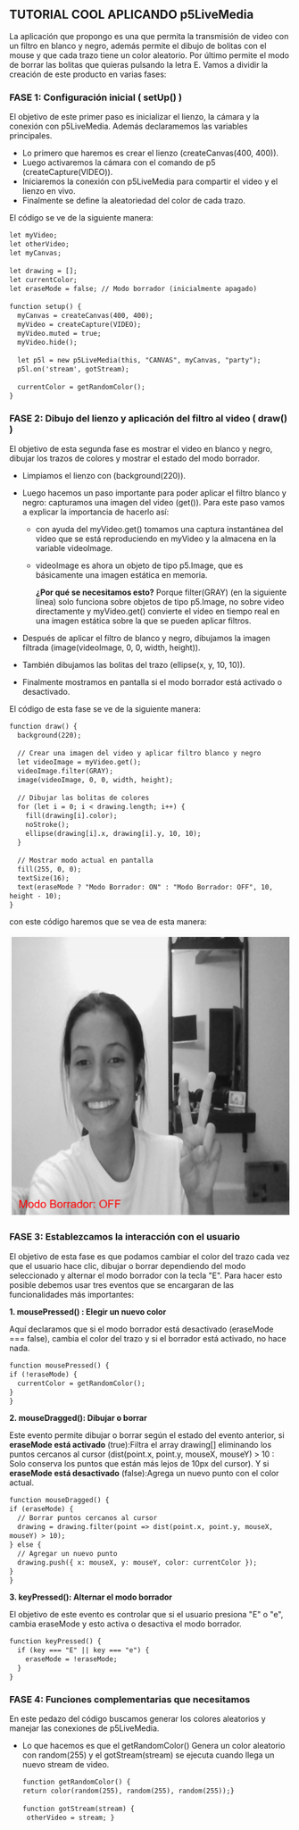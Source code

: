 TUTORIAL COOL APLICANDO p5LiveMedia 
-
La aplicación que propongo es una que permita la transmisión de video con un filtro en blanco y negro, además permite el dibujo de bolitas con el mouse y que cada trazo tiene un color aleatorio. Por último permite el modo de borrar las bolitas que quieras pulsando la letra E. 
Vamos a dividir la creación de este producto en varias fases: 
### FASE 1: Configuración inicial (  setUp() )
El objetivo de este primer paso es inicializar el lienzo, la cámara y la conexión con p5LiveMedia. Además declaramemos las variables principales.

- Lo primero que haremos es crear el lienzo (createCanvas(400, 400)).
- Luego activaremos la cámara con el comando de p5 (createCapture(VIDEO)).
- Iniciaremos la conexión con p5LiveMedia para compartir el video y el lienzo en vivo.
- Finalmente se define la aleatoriedad del color de cada trazo.
  
El código se ve de la siguiente manera: 
```
let myVideo;
let otherVideo;
let myCanvas;

let drawing = [];
let currentColor;
let eraseMode = false; // Modo borrador (inicialmente apagado)

function setup() {
  myCanvas = createCanvas(400, 400);
  myVideo = createCapture(VIDEO);
  myVideo.muted = true;
  myVideo.hide();

  let p5l = new p5LiveMedia(this, "CANVAS", myCanvas, "party");
  p5l.on('stream', gotStream);

  currentColor = getRandomColor();
}
```

### FASE 2: Dibujo del lienzo y aplicación del filtro al video ( draw() )
El objetivo de esta segunda fase es mostrar el video en blanco y negro, dibujar los trazos de colores y mostrar el estado del modo borrador.

- Limpiamos el lienzo con (background(220)).
- Luego hacemos un paso importante para poder aplicar el filtro  blanco y negro: capturamos una imagen del video (get()).
  Para este paso vamos a explicar la importancia de hacerlo así:
  
  - con ayuda del myVideo.get() tomamos una captura instantánea del video que se está reproduciendo en myVideo y la almacena en la variable videoImage.
  - videoImage es ahora un objeto de tipo p5.Image, que es básicamente una imagen estática en memoria.

    **¿Por qué se necesitamos esto?**
    Porque filter(GRAY) (en la siguiente línea) solo funciona sobre objetos de tipo p5.Image, no sobre video directamente y myVideo.get() convierte el video en tiempo real en una imagen estática sobre la que se pueden aplicar filtros.
- Después de aplicar el filtro de blanco y negro, dibujamos la imagen filtrada (image(videoImage, 0, 0, width, height)).
- También dibujamos las bolitas del trazo (ellipse(x, y, 10, 10)).
- Finalmente mostramos en pantalla si el modo borrador está activado o desactivado.

El código de esta fase se ve de la siguiente manera: 
```
function draw() {
  background(220);

  // Crear una imagen del video y aplicar filtro blanco y negro
  let videoImage = myVideo.get();
  videoImage.filter(GRAY);
  image(videoImage, 0, 0, width, height);

  // Dibujar las bolitas de colores
  for (let i = 0; i < drawing.length; i++) {
    fill(drawing[i].color);
    noStroke();
    ellipse(drawing[i].x, drawing[i].y, 10, 10);
  }

  // Mostrar modo actual en pantalla
  fill(255, 0, 0);
  textSize(16);
  text(eraseMode ? "Modo Borrador: ON" : "Modo Borrador: OFF", 10, height - 10);
}
```

con este código haremos que se vea de esta manera: 

![Cuandro Comparativo](../../../../assets/ejemplo33.png)

### FASE 3: Establezcamos la interacción con el usuario

El objetivo de esta fase es que podamos cambiar el color del trazo cada vez que el usuario hace clic, dibujar o borrar dependiendo del modo seleccionado y alternar el modo borrador con la tecla "E".
Para hacer esto posible debemos usar tres eventos que se encargaran de las funcionalidades más importantes: 

**1. mousePressed() : Elegir un nuevo color**

  Aquí declaramos que si el modo borrador está desactivado (eraseMode === false), cambia el color del trazo y si el borrador está activado, no hace nada.
  ```
  function mousePressed() {
  if (!eraseMode) {
    currentColor = getRandomColor();
  }
}
  ```
**2. mouseDragged(): Dibujar o borrar**

  Este evento permite dibujar o borrar según el estado del evento anterior, si **eraseMode está activado** (true):Filtra el array drawing[] eliminando los puntos cercanos al cursor (dist(point.x, point.y, mouseX, mouseY) > 10 : Solo conserva los puntos que están más lejos de 10px del cursor).
  Y si **eraseMode está desactivado** (false):Agrega un nuevo punto con el color actual.

  ```
  function mouseDragged() {
  if (eraseMode) {
    // Borrar puntos cercanos al cursor
    drawing = drawing.filter(point => dist(point.x, point.y, mouseX, mouseY) > 10);
  } else {
    // Agregar un nuevo punto
    drawing.push({ x: mouseX, y: mouseY, color: currentColor });
  }
}
  ```
**3. keyPressed(): Alternar el modo borrador**

El objetivo de este evento es controlar que si el usuario presiona "E" o "e", cambia eraseMode y esto activa o desactiva el modo borrador.

```
function keyPressed() {
  if (key === "E" || key === "e") {
    eraseMode = !eraseMode;
  }
}
```

### FASE 4: Funciones complementarias que necesitamos
En este pedazo del código buscamos generar los colores aleatorios y manejar las conexiones de p5LiveMedia.

- Lo que hacemos es que el getRandomColor()  Genera un color aleatorio con random(255) y el gotStream(stream) se ejecuta cuando llega un nuevo stream de video.

   ```
  function getRandomColor() {
  return color(random(255), random(255), random(255));}

  function gotStream(stream) {
    otherVideo = stream; }
  ```
